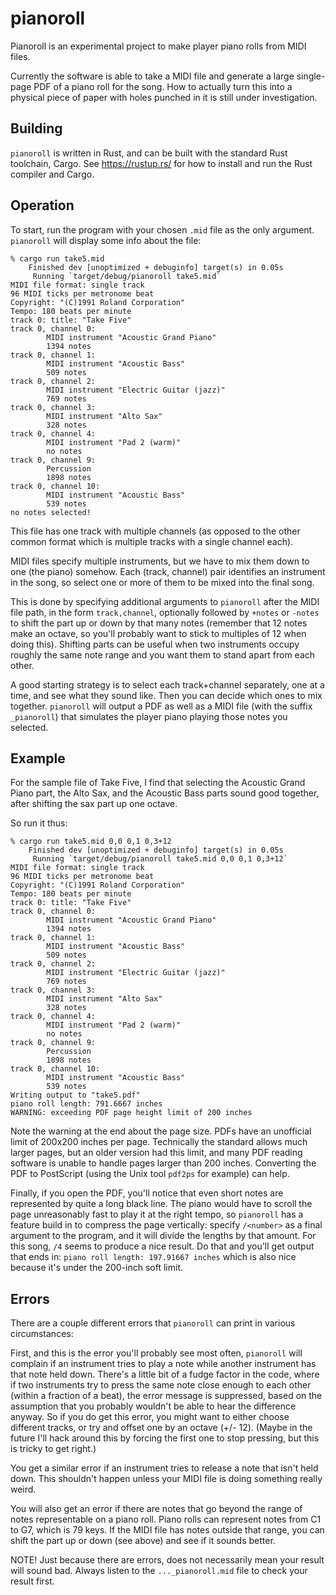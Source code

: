 # pianoroll

Pianoroll is an experimental project to make player piano rolls from MIDI
files.

Currently the software is able to take a MIDI file and generate a large
single-page PDF of a piano roll for the song. How to actually turn this into a
physical piece of paper with holes punched in it is still under investigation.

## Building

`pianoroll` is written in Rust, and can be built with the standard Rust toolchain, Cargo.
See https://rustup.rs/ for how to install and run the Rust compiler and Cargo.

## Operation

To start, run the program with your chosen `.mid` file as the only argument. `pianoroll` will
display some info about the file:

```
% cargo run take5.mid
    Finished dev [unoptimized + debuginfo] target(s) in 0.05s
     Running `target/debug/pianoroll take5.mid`
MIDI file format: single track
96 MIDI ticks per metronome beat
Copyright: "(C)1991 Roland Corporation"
Tempo: 180 beats per minute
track 0: title: "Take Five"
track 0, channel 0:
        MIDI instrument "Acoustic Grand Piano"
        1394 notes
track 0, channel 1:
        MIDI instrument "Acoustic Bass"
        509 notes
track 0, channel 2:
        MIDI instrument "Electric Guitar (jazz)"
        769 notes
track 0, channel 3:
        MIDI instrument "Alto Sax"
        328 notes
track 0, channel 4:
        MIDI instrument "Pad 2 (warm)"
        no notes
track 0, channel 9:
        Percussion
        1898 notes
track 0, channel 10:
        MIDI instrument "Acoustic Bass"
        539 notes
no notes selected!
```

This file has one track with multiple channels (as opposed to the other common format which is
multiple tracks with a single channel each).

MIDI files specify multiple instruments, but we have to mix them down to one (the piano) somehow.
Each (track, channel) pair identifies an instrument in the song, so select one or more of them to
be mixed into the final song.

This is done by specifying additional arguments to `pianoroll` after
the MIDI file path, in the form `track,channel`, optionally followed by `+notes` or `-notes` to
shift the part up or down by that many notes (remember that 12 notes make an octave, so you'll
probably want to stick to multiples of 12 when doing this). Shifting parts can be useful when two
instruments occupy roughly the same note range and you want them to stand apart from each other.

A good starting strategy is to select each track+channel separately, one at a time, and see what
they sound like. Then you can decide which ones to mix together. `pianoroll` will output a PDF as
well as a MIDI file (with the suffix `_pianoroll`) that simulates the player piano playing those
notes you selected.

## Example

For the sample file of Take Five, I find that selecting the Acoustic Grand Piano part, the Alto Sax,
and the Acoustic Bass parts sound good together, after shifting the sax part up one octave.

So run it thus:

```
% cargo run take5.mid 0,0 0,1 0,3+12
    Finished dev [unoptimized + debuginfo] target(s) in 0.05s
     Running `target/debug/pianoroll take5.mid 0,0 0,1 0,3+12`
MIDI file format: single track
96 MIDI ticks per metronome beat
Copyright: "(C)1991 Roland Corporation"
Tempo: 180 beats per minute
track 0: title: "Take Five"
track 0, channel 0:
        MIDI instrument "Acoustic Grand Piano"
        1394 notes
track 0, channel 1:
        MIDI instrument "Acoustic Bass"
        509 notes
track 0, channel 2:
        MIDI instrument "Electric Guitar (jazz)"
        769 notes
track 0, channel 3:
        MIDI instrument "Alto Sax"
        328 notes
track 0, channel 4:
        MIDI instrument "Pad 2 (warm)"
        no notes
track 0, channel 9:
        Percussion
        1898 notes
track 0, channel 10:
        MIDI instrument "Acoustic Bass"
        539 notes
Writing output to "take5.pdf"
piano roll length: 791.6667 inches
WARNING: exceeding PDF page height limit of 200 inches
```

Note the warning at the end about the page size. PDFs have an unofficial limit of 200x200
inches per page. Technically the standard allows much larger pages, but an older version had this
limit, and many PDF reading software is unable to handle pages larger than 200 inches. Converting
the PDF to PostScript (using the Unix tool `pdf2ps` for example) can help.

Finally, if you open the PDF, you'll notice that even short notes are represented by quite a long
black line. The piano would have to scroll the page unreasonably fast to play it at the right tempo,
so `pianoroll` has a feature build in to compress the page vertically: specify `/<number>` as a
final argument to the program, and it will divide the lengths by that amount. For this song, `/4`
seems to produce a nice result. Do that and you'll get output that ends in:
`piano roll length: 197.91667 inches` which is also nice because it's under the 200-inch soft limit.

## Errors

There are a couple different errors that `pianoroll` can print in various circumstances:

First, and this is the error you'll probably see most often, `pianoroll` will complain if an
instrument tries to play a note while another instrument has that note held down.
There's a little bit of a fudge factor in the code, where if two instruments try to press
the same note close enough to each other (within a fraction of a beat), the error message is
suppressed, based on the assumption that you probably wouldn't be able to hear the difference
anyway. So if you do get this error, you might want to either choose different tracks, or try and
offset one by an octave (+/- 12).
(Maybe in the future I'll hack around this by forcing the first one to stop pressing, but this is
tricky to get right.)

You get a similar error if an instrument tries to release a note that isn't held down. This
shouldn't happen unless your MIDI file is doing something really weird.

You will also get an error if there are notes that go beyond the range of notes representable on a
piano roll. Piano rolls can represent notes from C1 to G7, which is 79 keys. If the MIDI file has
notes outside that range, you can shift the part up or down (see above) and see if it sounds better.

NOTE! Just because there are errors, does not necessarily mean your result will sound bad.
Always listen to the `..._pianoroll.mid` file to check your result first.